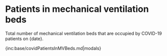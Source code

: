 # Patients in mechanical ventilation beds

Total number of mechanical ventilation beds that are occupied by COVID-19 patients on {date}.

{inc:base/covidPatientsInMVBeds.md|modals}


